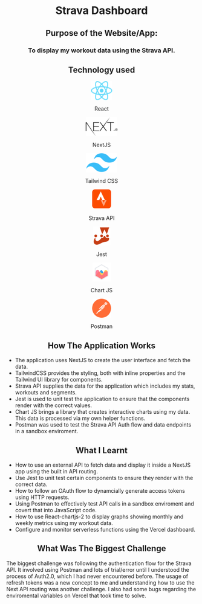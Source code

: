 <h1  align="center">Strava Dashboard</h1>
 
<h2  align="center">Purpose of the Website/App:</h2>
 
<h3 align="center">To display my workout data using the Strava API.<p>
 
<h2 align="center">Technology used</h2>
 
<div align="center">
  <img align="center" src="/assets/readme-icons/react-logo.svg" alt="HTML" height="50"/>
  <p align="center">React</p>
</div>

<div align="center">
  <img align="center" src="/assets/readme-icons/nextjs-logo.svg" alt="HTML" height="50"/>
  <p align="center">NextJS</p>
</div>

<div align="center">
  <img align="center" src="/assets/readme-icons/tailwindcss-logo.svg" alt="HTML" height="50"/>
  <p align="center">Tailwind CSS</p>
</div>

<div align="center">
  <img src="/assets/readme-icons/strava-logo.svg" alt="HTML" height="50"/>
  <p align="center">Strava API</p>
</div>

<div align="center">
  <img align="center" src="/assets/readme-icons/jest-logo.svg" alt="HTML" height="50"/>
  <p align="center">Jest</p>
 </div>

<div align="center">
  <img align="center" src="/assets/readme-icons/chartjs-logo.svg" alt="HTML" height="50"/>
  <p align="center">Chart JS</p>
</div>

<div align="center">
  <img align="center" src="/assets/readme-icons/postman-logo.svg" alt="HTML" height="50"/>
  <p align="center">Postman</p>
</div>

<h2 align="center">How The Application Works</h2>

- The application uses NextJS to create the user interface and fetch the data.
- TailwindCSS provides the styling, both with inline properties and the Tailwind UI library for components.
- Strava API supplies the data for the application which includes my stats, workouts and segments.
- Jest is used to unit test the application to ensure that the components render with the correct values.
- Chart JS brings a library that creates interactive charts using my data. This data is processed via my own helper functions.
- Postman was used to test the Strava API Auth flow and data endpoints in a sandbox enviroment.

<h2 align="center">What I Learnt</h2>

- How to use an external API to fetch data and display it inside a NextJS app using the built in API routing.
- Use Jest to unit test certain components to ensure they render with the correct data.
- How to follow an OAuth flow to dynamcially generate access tokens using HTTP requests.
- Using Postman to effectively test API calls in a sandbox enviroment and covert that into JavaScript code.
- How to use React-chartjs-2 to display graphs showing monthly and weekly metrics using my workout data.
- Configure and monitor serverless functions using the Vercel dashboard.

<h2 align="center">What Was The Biggest Challenge</h2>

The biggest challenge was following the authentication flow for the Strava API. It involved using Postman and lots of trial/error until I understood the process of Auth2.0, which I had never encountered before. The usage of refresh tokens was a new concept to me and understanding how to use the Next API routing was another challenge. I also had some bugs regarding the enviromental variables on Vercel that took time to solve.
